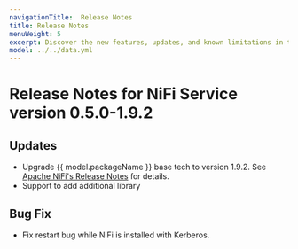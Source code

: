 ```yaml
---
navigationTitle:  Release Notes
title: Release Notes
menuWeight: 5
excerpt: Discover the new features, updates, and known limitations in this release of the NiFi Service
model: ../../data.yml
---
```


# Release Notes for NiFi Service version 0.5.0-1.9.2

## Updates 
- Upgrade {{ model.packageName }} base tech to version 1.9.2. See [Apache NiFi's Release Notes](https://cwiki.apache.org/confluence/display/NIFI/Release+Notes#ReleaseNotes-Version1.9.2) for details.
- Support to add additional library 

## Bug Fix
- Fix restart bug while NiFi is installed with Kerberos.
